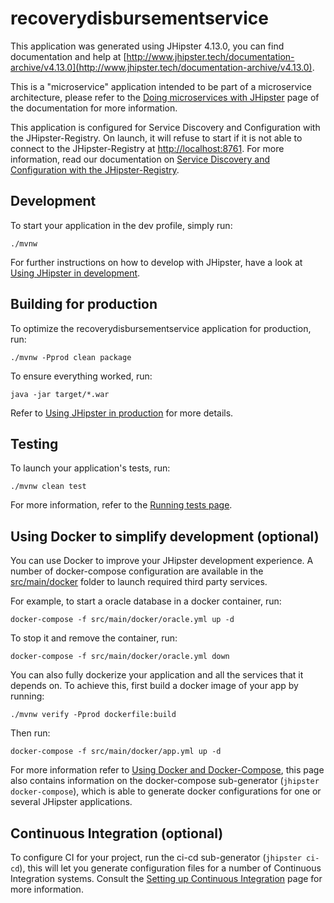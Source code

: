 # recoverydisbursementservice

This application was generated using JHipster 4.13.0, you can find documentation and help
at [http://www.jhipster.tech/documentation-archive/v4.13.0](http://www.jhipster.tech/documentation-archive/v4.13.0).

This is a "microservice" application intended to be part of a microservice architecture, please refer to
the [Doing microservices with JHipster][] page of the documentation for more information.

This application is configured for Service Discovery and Configuration with the JHipster-Registry. On launch, it will
refuse to start if it is not able to connect to the JHipster-Registry at [http://localhost:8761](http://localhost:8761).
For more information, read our documentation on [Service Discovery and Configuration with the JHipster-Registry][].

## Development

To start your application in the dev profile, simply run:

    ./mvnw

For further instructions on how to develop with JHipster, have a look at [Using JHipster in development][].

## Building for production

To optimize the recoverydisbursementservice application for production, run:

    ./mvnw -Pprod clean package

To ensure everything worked, run:

    java -jar target/*.war

Refer to [Using JHipster in production][] for more details.

## Testing

To launch your application's tests, run:

    ./mvnw clean test

For more information, refer to the [Running tests page][].

## Using Docker to simplify development (optional)

You can use Docker to improve your JHipster development experience. A number of docker-compose configuration are
available in the [src/main/docker](src/main/docker) folder to launch required third party services.

For example, to start a oracle database in a docker container, run:

    docker-compose -f src/main/docker/oracle.yml up -d

To stop it and remove the container, run:

    docker-compose -f src/main/docker/oracle.yml down

You can also fully dockerize your application and all the services that it depends on. To achieve this, first build a
docker image of your app by running:

    ./mvnw verify -Pprod dockerfile:build

Then run:

    docker-compose -f src/main/docker/app.yml up -d

For more information refer to [Using Docker and Docker-Compose][], this page also contains information on the
docker-compose sub-generator (`jhipster docker-compose`), which is able to generate docker configurations for one or
several JHipster applications.

## Continuous Integration (optional)

To configure CI for your project, run the ci-cd sub-generator (`jhipster ci-cd`), this will let you generate
configuration files for a number of Continuous Integration systems. Consult the [Setting up Continuous Integration][]
page for more information.

[JHipster Homepage and latest documentation]: http://www.jhipster.tech

[JHipster 4.13.0 archive]: http://www.jhipster.tech/documentation-archive/v4.13.0

[Doing microservices with JHipster]: http://www.jhipster.tech/documentation-archive/v4.13.0/microservices-architecture/

[Using JHipster in development]: http://www.jhipster.tech/documentation-archive/v4.13.0/development/

[Service Discovery and Configuration with the JHipster-Registry]: http://www.jhipster.tech/documentation-archive/v4.13.0/microservices-architecture/#jhipster-registry

[Using Docker and Docker-Compose]: http://www.jhipster.tech/documentation-archive/v4.13.0/docker-compose

[Using JHipster in production]: http://www.jhipster.tech/documentation-archive/v4.13.0/production/

[Running tests page]: http://www.jhipster.tech/documentation-archive/v4.13.0/running-tests/

[Setting up Continuous Integration]: http://www.jhipster.tech/documentation-archive/v4.13.0/setting-up-ci/


